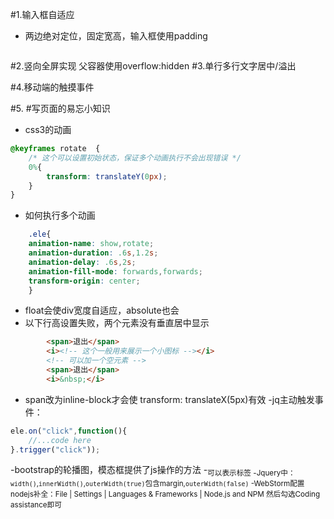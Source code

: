 
#1.输入框自适应
 - 两边绝对定位，固定宽高，输入框使用padding
 ```css
 
 ```
#2.竖向全屏实现
父容器使用overflow:hidden
#3.单行多行文字居中/溢出

#4.移动端的触摸事件

#5.
#写页面的易忘小知识
- css3的动画
```css
@keyframes rotate  {
    /* 这个可以设置初始状态，保证多个动画执行不会出现错误 */
    0%{
        transform: translateY(0px);
    }
}
```
- 如何执行多个动画
```css
    .ele{
    animation-name: show,rotate;
    animation-duration: .6s,1.2s;
    animation-delay: .6s,2s;
    animation-fill-mode: forwards,forwards;
    transform-origin: center;
    }
```
- float会使div宽度自适应，absolute也会
- 以下行高设置失败，两个元素没有垂直居中显示
```html
        <span>退出</span>
        <i><!-- 这个一般用来展示一个小图标 --></i>
        <!-- 可以加一个空元素 -->
        <span>退出</span>
        <i>&nbsp;</i>
```
- span改为inline-block才会使 transform: translateX(5px)有效
-jq主动触发事件：
```javascript
ele.on("click",function(){
    //...code here
}.trigger("click"));
```
-bootstrap的轮播图，模态框提供了js操作的方法
-<sub>可以表示标签
-Jquery中：`width()`,`innerWidth()`,`outerWidth(true)`包含margin,`outerWidth(false)`
-WebStorm配置nodejs补全：File | Settings | Languages & Frameworks | Node.js and NPM 然后勾选Coding assistance即可
